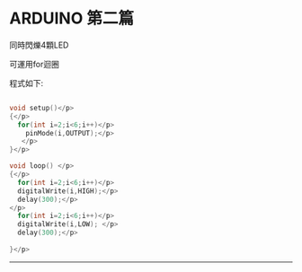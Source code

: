 # ARDUINO 第二篇
同時閃爍4顆LED</p>
可運用for迴圈</p>
程式如下:</p>
```c++

void setup()</p>
{</p>
  for(int i=2;i<6;i++)</p>
    pinMode(i,OUTPUT);</p>
   </p>
}</p>

void loop() </p>
{</p>
  for(int i=2;i<6;i++)</p>
  digitalWrite(i,HIGH);</p>
  delay(300);</p>
</p>
  for(int i=2;i<6;i++)</p>
  digitalWrite(i,LOW); </p>
  delay(300);</p>
 
}</p>
```
--------------------------------------------------------------------------


